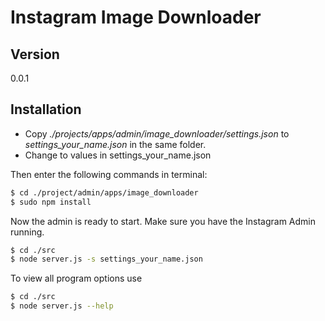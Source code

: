 Instagram Image Downloader
=========
 

Version
----

0.0.1


Installation
--------------

- Copy *./projects/apps/admin/image_downloader/settings.json* to *settings_your_name.json* in the same folder.
- Change to values in settings_your_name.json

Then enter the following commands in terminal:

```sh
$ cd ./project/admin/apps/image_downloader
$ sudo npm install
```

Now the admin is ready to start. Make sure you have the Instagram Admin running.

```sh
$ cd ./src
$ node server.js -s settings_your_name.json
```

To view all program options use
```sh
$ cd ./src
$ node server.js --help
```